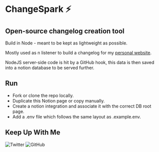 # ChangeSpark ⚡

## Open-source changelog creation tool

Build in Node - meant to be kept as lightweight as possible.

Mostly used as n listener to build a changelog for my [personal website](https://github.com/aleemrehman/aleem-next-blog).

NodeJS server-side code is hit by a GitHub hook, this data is then saved into a notion database to be served further.

## Run

- Fork or clone the repo locally.
- Duplicate this Notion page or copy manually.
- Create a notion integration and associate it with the correct DB root page.
- Add a .env file which follows the same layout as .example.env.

## Keep Up With Me

![Twitter](https://img.shields.io/twitter/follow/almrhmn?style=social)
![GitHub](https://img.shields.io/github/followers/aleemrehman?style=social)
